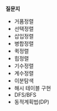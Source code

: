 **질문지**

- 거품정렬
- 선택정렬
- 삽입정렬
- 병합정렬
- 퀵정렬
- 힙정렬
- 기수정렬
- 계수정렬
- 이분탐색
- 해시 테이블 구현
- DFS/BFS
- 동적계획법(DP)
